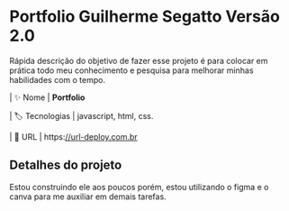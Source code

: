 # Portfolio Guilherme Segatto Versão 2.0

Rápida descrição do objetivo de fazer esse projeto é para colocar em prática todo meu conhecimento e pesquisa para melhorar minhas habilidades com o tempo. 





| :sparkles: Nome        | **Portfolio**

| :label: Tecnologias |  javascript, html, css.

| :rocket: URL         | https:[//url-deploy.com.br]([(https://portfolio-guilherme-segattos-projects.vercel.app)])



## Detalhes do projeto

Estou construindo ele aos poucos porém, estou utilizando o figma e o canva para me auxiliar em demais tarefas.
